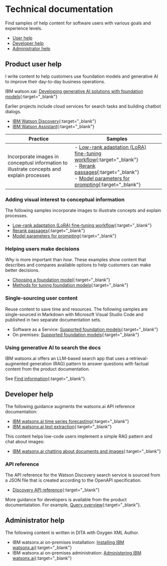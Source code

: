 # Technical documentation

Find samples of help content for software users with various goals and experience levels.

- [User help](#product-user-help)
- [Developer help](#developer-help)
- [Administrator help](#administrator-help)

## Product user help

I write content to help customers use foundation models and generative AI to improve their day-to-day business operations.

IBM watson.xai: [Developing generative AI solutions with foundation models](https://www.ibm.com/docs/SSYOK8/wsj/analyze-data/fm-overview.html){:target="_blank"}

Earlier projects include cloud services for search tasks and building chatbot dialogs.

- [IBM Watson Discovery](https://cloud.ibm.com/docs/discovery-data){:target="_blank"}
- [IBM Watson Assistant](https://cloud.ibm.com/docs/assistant?topic=assistant-index){:target="_blank"}

| Practice | Samples |
|----------|---------|
| Incorporate images in conceptusl information to illustrate concepts and explain processes | - [Low-rank adaptation (LoRA) fine-tuning workflow](https://www.ibm.com/docs/SSLSRPV_latest/wsj/analyze-data/fm-tuning-methods-lora.html#lora-workflow){:target="_blank"}<br/> - [Rerank passages](https://www.ibm.com/docs/SSYOK8/wsj/analyze-data/fm-api-rerank.html#api){:target="_blank"}<br/> - [Model parameters for prompting](https://www.ibm.com/docs/SSYOK8/wsj/analyze-data/fm-model-parameters.html){:target="_blank"} |

### Adding visual interest to conceptual information

The following samples incorporate images to illustrate concepts and explain processes.

- [Low-rank adaptation (LoRA) fine-tuning workflow](https://www.ibm.com/docs/SSLSRPV_latest/wsj/analyze-data/fm-tuning-methods-lora.html#lora-workflow){:target="_blank"}
- [Rerank passages](https://www.ibm.com/docs/SSYOK8/wsj/analyze-data/fm-api-rerank.html#api){:target="_blank"}
- [Model parameters for prompting](https://www.ibm.com/docs/SSYOK8/wsj/analyze-data/fm-model-parameters.html){:target="_blank"}

### Helping users make decisions

*Why* is more important than *how*. These examples show content that describes and compares available options to help customers can make better decisions.

- [Choosing a foundation model](https://www.ibm.com/docs/SSYOK8/wsj/analyze-data/fm-models-choose.html){:target="_blank"}
- [Methods for tuning foundation models](https://www.ibm.com/docs/SSLSRPV_latest/wsj/analyze-data/fm-tuning-methods.html){:target="_blank"}

### Single-sourcing user content

Reuse content to save time and resources. The following samples are single-sourced in Markdown with Microsoft Visual Studio Code and published in two separate documentation sets.

- Software as a Service: [Supported foundation models](https://www.ibm.com/docs/SSYOK8/wsj/analyze-data/fm-models.html){:target="_blank"}
- On premises: [Supported foundation models](https://www.ibm.com/docs/SSLSRPV_latest/wsj/analyze-data/fm-models.html){:target="_blank"}

### Using generative AI to search the docs

IBM watsonx.ai offers an LLM-based search app that uses a retrieval-augmented generation (RAG) pattern to answer questions with factual content from the product documentation.

See [Find information](https://dataplatform.cloud.ibm.com/docs/content/wsj/getting-started/welcome-main.html?context=wx){:target="_blank"}.

## Developer help

The following guidance augments the watsonx.ai API reference documentation:

- [IBM watsonx.ai time series forecasting](https://www.ibm.com/docs/SSYOK8/wsj/analyze-data/fm-api-time-series.html){:target="_blank"}
- [IBM watsonx.ai text extraction](https://www.ibm.com/docs/SSYOK8/wsj/analyze-data/fm-api-text-extraction.html){:target="_blank"}

This content helps low-code users implement a simple RAG pattern and chat about images:

- [IBM watsonx.ai chatting about documents and images](https://www.ibm.com/docs/SSYOK8/wsj/analyze-data/fm-prompt-data.html){:target="_blank"}

### API reference

The API reference for the Watson Discovery search service is sourced from a JSON file that is created according to the OpenAPI specification.

- [Discovery API reference](https://cloud.ibm.com/apidocs/discovery-data){:target="_blank"}

More guidance for developers is available from the product documentatation. For example, [Query overview](https://cloud.ibm.com/docs/discovery-data?topic=discovery-data-query-concepts){:target="_blank"}.

## Administrator help

The following content is written in DITA with Oxygen XML Author.

- IBM watsonx.ai on-premises installation: [Installing IBM watsonx.ai](https://www.ibm.com/docs/SSNFH6_latest/svc-watsonxai/watsonxai-install.html){:target="_blank"}
- IBM watsonx.ai on-premises administration: [Administering IBM watsonx.ai](https://www.ibm.com/docs/SSNFH6_latest/svc-watsonxai/watsonxai-admin.html){:target="_blank"}
